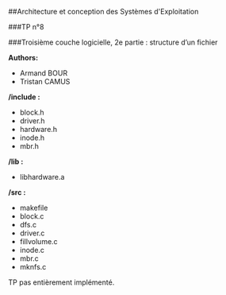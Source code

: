 ##Architecture et conception des Systèmes d'Exploitation

###TP n°8

###Troisième couche logicielle, 2e partie : structure d’un fichier

**Authors:**
* Armand BOUR
* Tristan CAMUS

**/include :**
* block.h
* driver.h
* hardware.h
* inode.h
* mbr.h

**/lib :**
* libhardware.a

**/src :**
* makefile
* block.c
* dfs.c
* driver.c
* fillvolume.c
* inode.c
* mbr.c
* mknfs.c

TP pas entièrement implémenté.